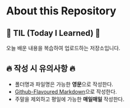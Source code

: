 # About this Repository

## 👻 TIL (Today I Learned) 👻
오늘 배운 내용을 복습하여 업로드하는 저장소입니다.

## 🔥 작성 시 유의사항 🔥
- 폴더명과 파일명은 가능한 **영문**으로 작성한다.
- [Github-Flavoured Markdown](https://guides.github.com/features/mastering-markdown/)으로 작성한다.
- 주말을 제외하고 평일에 가능한 **매일매일** 작성한다.